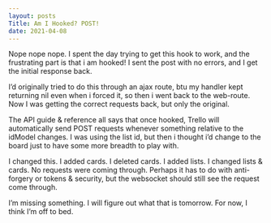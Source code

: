 ```yaml
---
layout: posts
Title: Am I Hooked? POST!
date: 2021-04-08
---
```


Nope nope nope.  I spent the day trying to get this hook to work, and the frustrating part is that i am hooked!  I sent the post with no errors, and I get the initial response back.  

I’d originally tried to do this through an ajax route, btu my handler kept returning nil even when i forced it, so then i went back to the web-route.  Now I was getting the correct requests back, but only the original.  

The API guide & reference all says that once hooked, Trello will automatically send POST requests whenever something relative to the idModel changes.  I was using the list id, but then i thought i’d change to the board just to have some more breadth to play with. 

I changed this.  I added cards.  I deleted cards.  I added lists.  I changed lists & cards.  No requests were coming through.  Perhaps it has to do with anti-forgery or tokens & security, but the websocket should still see the request come through.  

I’m missing something.  I will figure out what that is tomorrow.  For now, I think I’m off to bed.
